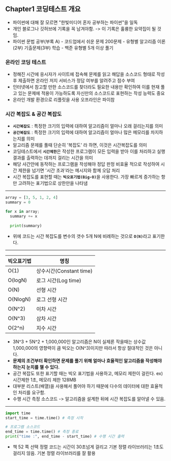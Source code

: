 
## Chapter1 코딩테스트 개요
* 파이썬에 대해 잘 모르면 "한빛미디어 혼자 공부하는 파이썬"을 일독
* 개인 블로그나 깃허브에 기록을 꼭 남겨야함. -> 이 기록은 훌륭한 요약집이 될 것임.
* 파이썬 문법 공부(부록 A) - 코드업에서 쉬운 문제 200문제 - 유형별 알고리즘 이론(2부) 기출문제(3부) 학습 - 백준 유형별 5개 이상 풀기
### 온라인 코딩 테스트
* 정해진 시간에 응시자가 사이트에 접속해 문제를 읽고 해답을 소스코드 형태로 작성 후 제출하면 온라인 저지 서비스가 정답 여부를 알려주고 점수 부여
* 인터넷에서 참고할 만한 소스코드를 찾더라도 필요한 내용만 확인하여 이를 현재 풀고 있는 문제에 적용이 가능하도록 자신만의 소스코드로 표현하는 작성 능력도 중요
* 온라인 개발 환경으로 리플릿을 사용 오프라인은 파이참
### 시간 복잡도 & 공간 복잡도
* <code>**시간복잡도**</code> : 특정한 크기의 입력에 대하여 알고리즘이 얼마나 오래 걸리는지를 의미
* <code>**공간복잡도**</code> : 특정한 크기의 입력에 대하여 알고리즘이 얼마나 많은 메모리를 차지하는지를 의미
* 알고리즘 문제를 풀때 단순히 '복잡도' 라 하면, 이것은 시간복잡도를 의미
* 코딩테스트에서 <code>**시간제한**</code>은 작성한 프로그램이 모든 입력을 받아 이를 처리하고 실행 결과를 출력하는 데까지 걸리는 시간을 의미
* 해당 사간안에 동작하는 프로그램을 작성해야 정답 판정 비효율 적으로 작성하여 시간 제한을 넘기면 '시간 초과'라는 메시지와 함께 오답 처리
* 시간 복잡도를 표현할 때는 <code>**빅오표기법(Big-O)**</code>을 사용한다. 가장 빠르게 증가하는 항만 고려하는 표기법으로 상한만을 나타냄
---
```python
array = [3, 5, 1, 2, 4]
summary = 0

for x in array;
  summary += x
  
  print(summary)
```
* 위에 코드는 시간 복잡도를 변수의 갯수 5개 N에 비례하는 것으로 <code>**O(N)**</code>라고 표기한다.
--- 
빅오표기법 | 명칭
--------------	| --------------
O(1)	| 상수시간(Constant time)
O(logN) | 로그 시간(Log time)
O(N) | 선형 시간
O(NlogN) | 로그 선형 시간
O(N^2) | 이차 시간
O(N^3) | 삼차 시간
O(2^n) | 지수 시간

* 3N^3 + 5N^2 + 1,000,000인 알고리즘은 N이 실제론 작을때는 상수값 1,000,000의 영향력이 큼 빅오는 O(N^3)이지만 따라서 항상 절대적인 것은 아니다.
* **문제의 조건부터 확인하면 문제를 풀기 위해 얼마나 효율적인 알고리즘을 작성해야 하는지 눈치를 챌 수 있다.** 
* 공간 복잡도 또한 표기할 때는 빅오 표기법을 사용하고, 메모리 제한이 걸린다. ex) 시간제한 1초, 메모리 제한 128MB
* 대부분 리스트(배열)을 사용해서 풀어야 하기 때문에 다수의 데이터에 대한 효율적인 처리를 요구함.
* 수행 시간 측정 소스코드 -> 알고리즘을 설계한 뒤에 시간 복잡도를 알아낼 수 있음.

---
```python
import time
start_time = time.time() # 측정 시작

# 프로그램 소스코드
end_time = time.time() # 측정 종료
print("time :", end_time - start_time) # 수행 시간 출력

```
* 책 52 쪽 선택 정렬 코드는 시간이 30초넘게 걸리고 기본 정렬 라이브러리는 1초도 걸리지 않음.  기본 정렬 라이브러리를 잘 활용
